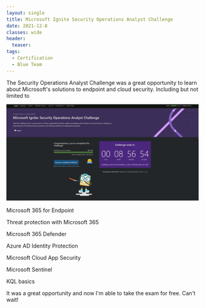```yaml
---
layout: single
title: Microsoft Ignite Security Operations Analyst Challenge 
date: 2021-12-8
classes: wide
header:
  teaser:
tags:
  - Certification
  - Blue Team
--- 
```


The Security Operations Analyst Challenge was a great opportunity to learn about Microsoft's solutions to endpoint and cloud security.
Including but not limited to

 
![](/assets/images/ignite.png)

Microsoft 365 for Endpoint

Threat protection with Microsoft 365

Microsoft 365 Defender 

Azure AD Identity Protection

 Microsoft Cloud App Security 

Microsoft Sentinel 

KQL basics

 

It was a great opportunity and now I'm able to take the exam for free. Can't wait!  
